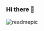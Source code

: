 ### Hi there 👋

<!--
**ashminarai/ashminarai** is a ✨ _special_ ✨ repository because its `README.md` (this file) appears on your GitHub profile.

Here are some ideas to get you started:

- 🔭 I’m currently working on ...
- 🌱 I’m currently learning ...
- 👯 I’m looking to collaborate on ...
- 🤔 I’m looking for help with ...
- 💬 Ask me about ...
- 📫 How to reach me: ...
- 😄 Pronouns: ...
- ⚡ Fun fact: ...
-->
![readmepic](https://github.com/ashminarai/ashminarai/assets/85731866/a10e41c0-b2c6-411b-a0ea-f3c1e02502b6)




